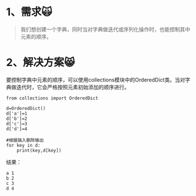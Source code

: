 # 1、需求🙀

> 我们想创建一个字典，同时当对字典做迭代或序列化操作时，也能控制其中元素的顺序。

# 2、解决方案😸

要控制字典中元素的顺序，可以使用collections模块中的OrderedDict类。当对字典做迭代时，它会严格按照元素初始添加的顺序进行。

```
from collections import OrderedDict

d=OrderedDict()
d['a']=1
d['b']=2
d['c']=3
d['d']=4

#根据插入删除输出
for key in d:
    print(key,d[key])
```

结果：

```
a 1
b 2
c 3
d 4
```



